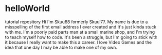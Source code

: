 # helloWorld
tutorial repository
Hi I'm Skuu88 formerly Skuul77. My name is due to a misspelling of the first email address I ever created and It's just kinda stuck with me.
I'm a poorly paid parts man at a small marine shop, and I'm trying to teach myself how to code. It's been a struggle, but I'm going to stick with it because I really want to make this a career.
I love Video Games and the idea that one day I may be able to make one of my own. 
